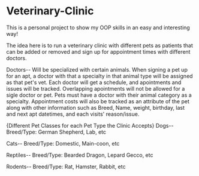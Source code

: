 # Veterinary-Clinic
This is a personal project to show my OOP skills in an easy and interesting way!

The idea here is to run a veterinary clinic with different pets as patients that can be added or removed and sign up for appointment times with different doctors.

Doctors--
Will be specialized with certain animals. When signing a pet up for an apt, a doctor with that a specialty in that animal type will be assigned as that pet's vet. Each doctor will get a schedule, and apointments and issues will be tracked. Overlapping apointments will not be allowed for a sigle doctor or pet. Pets must have a doctor with their animal category as a specialty. Appointment costs will also be tracked as an attribute of the pet along with other information such as Breed, Name, weight, birthday, last and next apt datetimes, and each visits' reason/issue.

{Different Pet Classes for each Pet Type the Clinic Accepts}
Dogs--
Breed/Type: German Shepherd, Lab, etc

Cats--
Breed/Type: Domestic, Main-coon, etc

Reptiles--
Breed/Type: Bearded Dragon, Lepard Gecco, etc

Rodents--
Breed/Type: Rat, Hamster, Rabbit, etc
